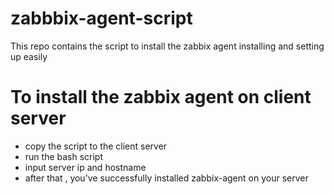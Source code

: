 # zabbbix-agent-script
This repo contains the script to install the zabbix agent installing and setting up easily
# To install the zabbix agent on client server 
* copy the script to the client server
* run the bash script 
* input server ip and hostname
* after that , you've successfully installed zabbix-agent on your server
